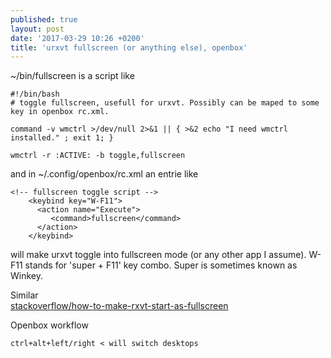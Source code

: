 ```yaml
---
published: true
layout: post
date: '2017-03-29 10:26 +0200'
title: 'urxvt fullscreen (or anything else), openbox'
---
```

~/bin/fullscreen is a script like

    #!/bin/bash
    # toggle fullscreen, usefull for urxvt. Possibly can be maped to some key in openbox rc.xml.
    
    command -v wmctrl >/dev/null 2>&1 || { >&2 echo "I need wmctrl installed." ; exit 1; }
    
    wmctrl -r :ACTIVE: -b toggle,fullscreen

and in ~/.config/openbox/rc.xml an entrie like

    <!-- fullscreen toggle script -->
        <keybind key="W-F11">
          <action name="Execute">
             <command>fullscreen</command>
          </action>
        </keybind>

will make urxvt toggle into fullscreen mode (or any other app I assume). W-F11 stands for 'super + F11' key combo. Super is sometimes known as Winkey.

Similar  
[stackoverflow/how-to-make-rxvt-start-as-fullscreen](http://stackoverflow.com/questions/9783198/how-to-make-rxvt-start-as-fullscreen)

Openbox workflow  

    ctrl+alt+left/right < will switch desktops 